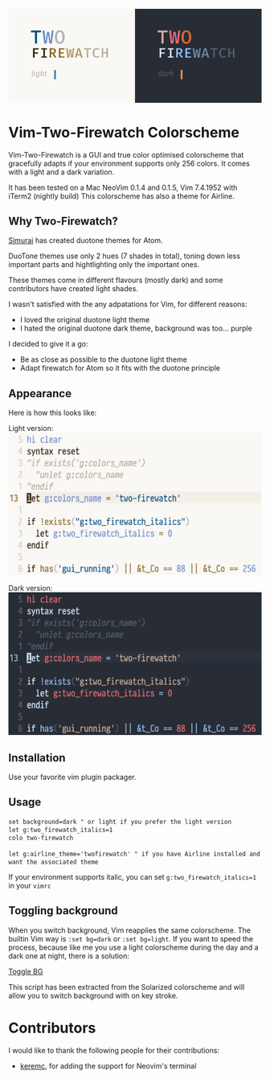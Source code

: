 ![logo][logo]
# Vim-Two-Firewatch Colorscheme

Vim-Two-Firewatch is a GUI and true color optimised colorscheme that gracefully adapts if your
environment supports only 256 colors. It comes with a light and a dark variation.

It has been tested on a Mac NeoVim 0.1.4 and 0.1.5, Vim 7.4.1952 with iTerm2 (nightly build)
This colorscheme has also a theme for Airline.

## Why Two-Firewatch?
[Simurai](http://simurai.com/projects/2016/01/01/duotone-themes) has created duotone themes for Atom.

DuoTone themes use only 2 hues (7 shades in total), toning down less important parts and hightlighting
only the important ones.

These themes come in different flavours (mostly dark) and some contributors have created light shades.

I wasn't satisfied with the any adpatations for Vim, for different reasons:

* I loved the original duotone light theme
* I hated the original duotone dark theme, background was too... purple

I decided to give it a go:

* Be as close as possible to the duotone light theme
* Adapt firewatch for Atom so it fits with the duotone principle

## Appearance

Here is how this looks like:

Light version:
![Two-Firewatch Light Version][screenshot_light]

Dark version:
![Two-Firewatch Dark Version][screenshot_dark]

## Installation

Use your favorite vim plugin packager.

## Usage

```vim
set background=dark " or light if you prefer the light version
let g:two_firewatch_italics=1
colo two-firewatch

let g:airline_theme='twofirewatch' " if you have Airline installed and want the associated theme
```


If your environment supports italic, you can set `g:two_firewatch_italics=1` in your `vimrc`

## Toggling background

When you switch background, Vim reapplies the same colorscheme. The builtin Vim way is `:set bg=dark` or `:set bg=light`.
If you want to speed the process, because like me you use a light colorscheme during the day and a dark one at night, there is a solution:

[Toggle BG](https://github.com/rakr/vim-togglebg)

This script has been extracted from the Solarized colorscheme and will allow you to switch background with on key stroke.

# Contributors

I would like to thank the following people for their contributions:

* [keremc](https://github.com/keremc), for adding the support for Neovim's terminal

[logo]: screenshots/logo.png
[screenshot_dark]: screenshots/dark-variation.png
[screenshot_light]: screenshots/light-variation.png
